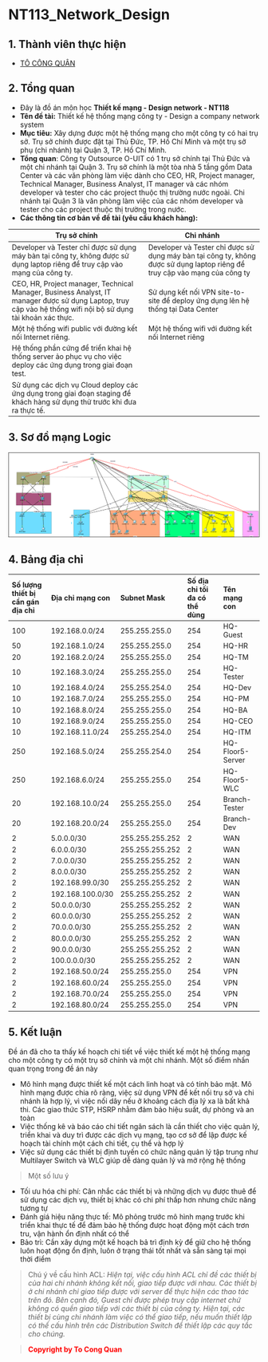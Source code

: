 # **NT113_Network_Design**

## 1. Thành viên thực hiện
  + [TÔ CÔNG QUÂN](https://github.com/Zquan315)

## 2. Tổng quan
  * Đây là đồ án môn học **Thiết kế mạng - Design network - NT118**
  * **Tên đề tài:** Thiết kế hệ thống mạng công ty - Design a company network system
  * **Mục tiêu:** Xây dựng được một hệ thống mạng cho một công ty có hai trụ sở. Trụ sở chính được đặt tại Thủ Đức, TP. Hồ Chí Minh và một trụ sở phụ (chi nhánh) tại Quận 3, TP. Hồ Chí Minh.
  * **Tổng quan**: Công ty Outsource O-UIT có 1 trụ sở chính tại Thủ Đức và một chi nhánh tại Quận 3. Trụ sở chính là một tòa nhà 5 tầng gồm Data Center và các văn phòng làm việc dành cho CEO, HR, Project manager, Technical Manager, Business Analyst, IT manager và các nhóm developer và tester cho các project thuộc thị trường nước ngoài. Chi nhánh tại Quận 3 là văn phòng làm việc của các nhóm developer và tester cho các project thuộc thị trường trong nước.
  * **Các thông tin cơ bản về đề tài (yêu cầu khách hàng):**

| **Trụ sở chính**                         | **Chi nhánh**                                                             |
|------------------------------------|---------------------------------------------------------------------------|
| Developer và Tester chỉ được sử dụng máy bàn tại công ty, không được sử dụng laptop riêng để truy cập vào mạng của công ty. | Developer và Tester chỉ được sử dụng máy bàn tại công ty, không được sử dụng laptop riêng để truy cập vào mạng của công ty                         |
| CEO, HR, Project manager, Technical Manager, Business Analyst, IT manager được sử dụng Laptop, truy cập vào hệ thống wifi nội bộ sử dụng tài khoản xác thực.              | Sử dụng kết nối VPN site-to-site để deploy ứng dụng lên hệ thống tại Data Center                                                   |
| Một hệ thống wifi public với đường kết nối Internet riêng.                    | Một hệ thống wifi với đường kết nối Internet riêng                              |
| Hệ thống phần cứng để triển khai hệ thống server ảo phục vụ cho việc deploy các ứng dụng trong giai đoạn test.               |                       |
| Sử dụng các dịch vụ Cloud deploy các ứng dụng trong giai đoạn staging để khách hàng sử dụng thử trước khi đưa ra thực tế.             |                         |
                                                                          

## 3. Sơ đồ mạng Logic

![Mô hình mạng logic](logic.png)

## 4. Bảng địa chỉ

| **Số lượng thiết bị cần gán địa chỉ** | **Địa chỉ mạng con** | **Subnet Mask**        | **Số địa chỉ tối đa có thể dùng** | **Tên mạng con**          |
|:--------------------------------------|:---------------------|:-----------------------|:---------------------------------|:---------------------------|
| 100                                   | 192.168.0.0/24       | 255.255.255.0          | 254                               | HQ-Guest                   |
| 50                                    | 192.168.1.0/24       | 255.255.255.0          | 254                               | HQ-HR                      |
| 20                                    | 192.168.2.0/24       | 255.255.255.0          | 254                               | HQ-TM                      |
| 10                                    | 192.168.3.0/24       | 255.255.255.0          | 254                               | HQ-Tester                  |
| 10                                    | 192.168.4.0/24       | 255.255.254.0          | 254                               | HQ-Dev                     |
| 10                                    | 192.168.7.0/24       | 255.255.255.0          | 254                               | HQ-PM                      |
| 10                                    | 192.168.8.0/24       | 255.255.255.0          | 254                               | HQ-BA                      |
| 10                                    | 192.168.9.0/24       | 255.255.255.0          | 254                               | HQ-CEO                     |
| 10                                    | 192.168.11.0/24      | 255.255.254.0          | 254                               | HQ-ITM                     |
| 250                                   | 192.168.5.0/24       | 255.255.254.0          | 254                               | HQ-Floor5-Server           |
| 250                                   | 192.168.6.0/24       | 255.255.255.0          | 254                               | HQ-Floor5-WLC              |
| 20                                    | 192.168.10.0/24      | 255.255.255.0          | 254                               | Branch-Tester              |
| 20                                    | 192.168.20.0/24      | 255.255.255.0          | 254                               | Branch-Dev                 |
| 2                                    | 5.0.0.0/30           | 255.255.255.252        | 2                                 | WAN                        |
|  2                                      | 6.0.0.0/30           | 255.255.255.252        | 2                                 |   WAN                          |
|   2                                     | 7.0.0.0/30           | 255.255.255.252        | 2                                 |   WAN                          |
|    2                                    | 8.0.0.0/30           | 255.255.255.252        | 2                                 |   WAN                          |
|     2                                   | 192.168.99.0/30      | 255.255.255.252        | 2                                 |    WAN                         |
|      2                                  | 192.168.100.0/30     | 255.255.255.252        | 2                                 |    WAN                         |
|       2                                 | 50.0.0.0/30          | 255.255.255.252        | 2                                 |    WAN                         |
|        2                                | 60.0.0.0/30          | 255.255.255.252        | 2                                 |    WAN                         |
|         2                               | 70.0.0.0/30          | 255.255.255.252        | 2                                 |    WAN                         |
|          2                              | 80.0.0.0/30          | 255.255.255.252        | 2                                 |    WAN                         |
|           2                             | 90.0.0.0/30          | 255.255.255.252        | 2                                 |    WAN                         |
|            2                            | 100.0.0.0/30         | 255.255.255.252        | 2                                 |    WAN                         |
| 2                                   | 192.168.50.0/24      | 255.255.255.0          | 254                               | VPN                        |
|          2                             | 192.168.60.0/24      | 255.255.255.0          | 254                               |   VPN                          |
|           2                             | 192.168.70.0/24      | 255.255.255.0          | 254                               |      VPN                       |
|            2                            | 192.168.80.0/24      | 255.255.255.0          | 254                               |         VPN                    |

## 5. Kết luận
Đề án đã cho ta thấy kế hoạch chi tiết về việc thiết kế một hệ thống mạng cho một công ty có một trụ sở chính và một chi nhánh. Một số điểm nhấn quan trọng trong đề án này
* Mô hình mạng được thiết kế một cách linh hoạt và có tính bảo mật. Mô hình mạng được chia rõ ràng, việc sử dụng VPN để kết nối trụ sở và chi nhánh là hợp lý, vì việc nối dây nếu ở khoảng cách địa lý xa là bất khả thi. Các giao thức STP, HSRP nhằm đảm bảo hiệu suất, dự phòng và an toàn
* Việc thống kê và báo cáo chi tiết ngân sách là cần thiết cho việc quản lý, triển khai và duy trì được các dịch vụ mạng, tạo cơ sở để lập được kế hoạch tài chính một cách chi tiết, cụ thể và hợp lý
* Việc sử dụng các thiết bị định tuyến có chức năng quản lý tập trung như Multilayer Switch và WLC giúp dễ dàng quản lý và mở rộng hệ thống
> Một số lưu ý
* Tối ưu hóa chi phí: Cân nhắc các thiết bị và những dịch vụ được thuê để sử dụng các dịch vụ, thiết bị khác có chi phí thấp hơn nhưng chức năng tương tự
* Đánh giá hiệu năng thực tế: Mô phỏng trước mô hình mạng trước khi triển khai thực tế để đảm bảo hệ thống được hoạt động một cách trơn tru, vận hành ổn định nhất có thể
* Bảo trì: Cần xây dựng một kế hoạch bả trì định kỳ để giữ cho hệ thống luôn hoạt động ổn định, luôn ở trạng thái tốt nhất và sẵn sàng tại mọi thời điểm

> Chú ý về cấu hình ACL: 
*Hiện tại, việc cấu hình ACL chỉ đề các thiết bị của hai chi nhánh không kết nối, giao tiếp được với nhau. Các thiết bị ở chi nhánh chỉ giao tiếp được với server để thực hiện các thao tác trên đó. Bên cạnh đó, Guest chỉ được phép truy cập internet chứ không có quền giao tiếp với các thiết bị của công ty. Hiện tại, các thiết bị cùng chi nhánh làm việc có thể giao tiếp, nếu muốn thiết lập có thể cấu hình trên các Distribution Switch để thiết lập các quy tắc cho chúng.*

> **<span style="color:red;">**Copyright by To Cong Quan**</span>** 
